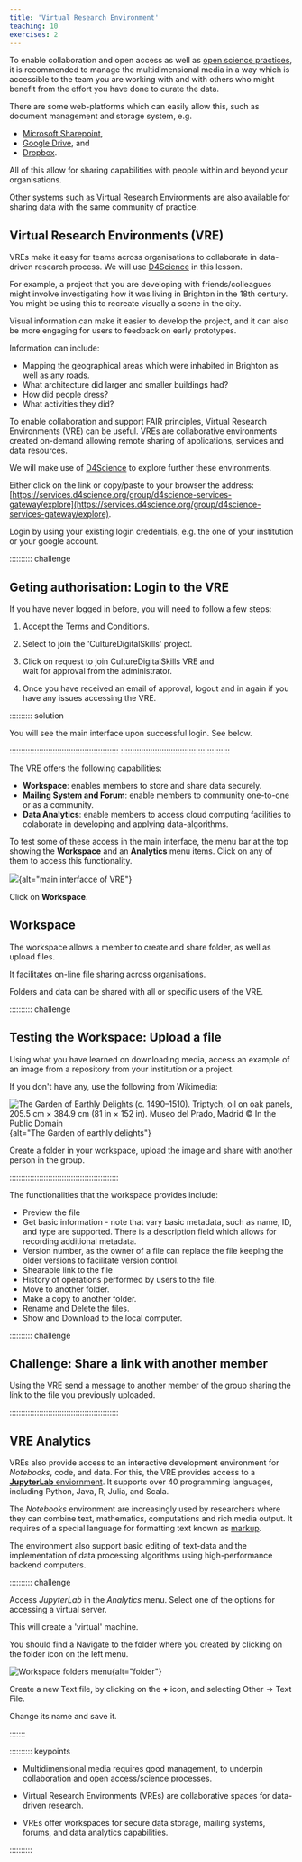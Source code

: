 ```yaml
---
title: 'Virtual Research Environment'
teaching: 10
exercises: 2
---
```


To enable collaboration and open access as well as [open science practices](https://reproducibilitea.org/), 
it is recommended to manage the multidimensional media in a way
which is accessible to the team you are working with and with 
others who might benefit from the 
effort you have done to curate the data. 

There are some web-platforms which can easily allow this, such as
document management and storage system, e.g. 

- [Microsoft Sharepoint](https://microsoft.sharepoint.com), 
- [Google Drive](https://www.google.com), and 
- [Dropbox](https://www.dropbox.com/). 

All of this allow
for sharing capabilities with people within and beyond your organisations.

Other systems such as Virtual Research Environments are also available for
sharing data with the same community of practice. 


## Virtual Research Environments (VRE)

VREs make it easy for teams across
organisations to collaborate in data-driven research process.
We will use [D4Science](https://services.d4science.org/) in this lesson.

For example, a project that you are developing with friends/colleagues
might involve investigating how it was living in Brighton 
in the 18th century. You might be using this to recreate
visually a scene in the city.

Visual information can make it easier to develop
the project, and it can also be more engaging
for users to feedback on
early prototypes. 

Information can include:

- Mapping the geographical areas which were inhabited in Brighton
as well as any roads.
- What architecture did larger and smaller buildings had?
- How did people dress?
- What activities they did?

To enable collaboration and support FAIR principles,
Virtual Research Environments (VRE) can be useful.
VREs are collaborative environments created 
on-demand allowing remote sharing of applications, 
services and data resources.

We will make use of [D4Science](https://services.d4science.org/group/culturedigitalskills)
to explore further these environments.

Either click on the link or copy/paste to your browser the address: [https://services.d4science.org/group/d4science-services-gateway/explore](https://services.d4science.org/group/d4science-services-gateway/explore). 

Login by 
using your existing login credentials, e.g. 
the one of your institution or your google account.

:::::::::: challenge

## Geting authorisation: Login to the VRE


If you have never logged in before, you will need to follow a few steps:

1. Accept the Terms and Conditions.

2. Select to join the 'CultureDigitalSkills' project. 

3. Click on request to join CultureDigitalSkills VRE and  
 wait for approval from the administrator.
 
4. Once you have received an email of approval, logout and in again 
if you have any issues accessing the VRE.

:::::::::: solution

You will see the main interface upon successful login.
See below.


::::::::::::::::::::::::::::::::::::::::::::::::
::::::::::::::::::::::::::::::::::::::::::::::::

The VRE offers the following capabilities:

- **Workspace**: enables members to store and share data securely.
- **Mailing System and Forum**: enable members to community
one-to-one or as a community.
- **Data Analytics**: enable members to access
cloud computing facilities to colaborate
in developing and applying data-algorithms.

To test some of these access in the main interface, the
menu bar at the top showing the **Workspace** and an **Analytics**
menu items. Click on any of them to access this
functionality.

![](fig/D4Science_maininterface.png){alt="main interfacce of VRE"}

Click on **Workspace**.

## Workspace 
The workspace allows a member to create and share folder, 
as well as upload files.

It facilitates on-line file sharing across organisations.

Folders and data can be shared with all or specific users of the VRE.

:::::::::: challenge

## Testing the Workspace: Upload a file

Using what you have learned on downloading media,
access an example of an image from a repository from 
your institution or a project.

If you don't have any, use the following from Wikimedia:

![[The Garden of Earthly Delights (c. 1490–1510). Triptych, oil on oak panels, 205.5 cm × 384.9 cm (81 in × 152 in). Museo del Prado, Madrid &copy; In the Public Domain](https://commons.m.wikimedia.org/wiki/File:The_Garden_of_earthly_delights.jpg)](https://upload.wikimedia.org/wikipedia/commons/thumb/9/96/The_Garden_of_earthly_delights.jpg/1024px-The_Garden_of_earthly_delights.jpg){alt="The Garden of earthly delights"}


Create a folder in your workspace, upload the image and share with another
person in the group.

::::::::::::::::::::::::::::::::::::::::::::::::


The functionalities that the workspace provides include:

- Preview the file
- Get basic information - note that vary basic metadata, such as name,
ID, and type are supported. There is a description field which allows
for recording additional metadata.
- Version number, as the owner of a file can replace the file keeping
the older versions to facilitate version control.
- Shearable link to the file
- History of operations performed by users to the file.
- Move to another folder.
- Make a copy to another folder.
- Rename and Delete the files.
- Show and Download to the local computer.

:::::::::: challenge

## Challenge: Share a link with another member

Using the VRE send a message to another member
of the group sharing the link to the file you previously uploaded.


::::::::::::::::::::::::::::::::::::::::::::::::


## VRE Analytics
VREs also provide access to 
an interactive development environment for *Notebooks*, code, and data.
For this, the VRE provides access to a [**JupyterLab** enviornment](https://jupyter.org/). It supports over 40 programming languages, 
including Python, Java, R, Julia, and Scala.

The *Notebooks* environment are increasingly used
by researchers where they can combine text, 
mathematics, computations and rich media output. It requires
of a special language for formatting text known as [markup](https://jupyter-notebook.readthedocs.io/en/stable/examples/Notebook/Working%20With%20Markdown%20Cells.html).

The environment also support basic editing of text-data 
and the implementation of 
data processing algorithms using high-performance backend computers.

:::::::::: challenge

Access *JupyterLab* in the *Analytics* menu. Select one of the options for
accessing a virtual server.

This will create a 'virtual' machine.

You should find a Navigate to the folder where you created by clicking
on the folder icon on the left menu.

![Workspace folders menu](fig/D4Science_notebook.png){alt="folder"}

Create a new Text file, by clicking on the **+** icon, and selecting
Other -> Text File.

Change its name and save it.

:::::::


:::::::::: keypoints


- Multidimensional media requires good management, to underpin collaboration and open access/science processes. 

- Virtual Research Environments (VREs) are collaborative spaces 
for data-driven research. 

- VREs offer workspaces for secure data storage, mailing systems, forums, and data analytics capabilities. 


:::::::::: 

